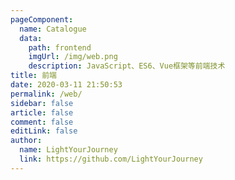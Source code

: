 ```yaml
---
pageComponent:
  name: Catalogue
  data:
    path: frontend
    imgUrl: /img/web.png
    description: JavaScript、ES6、Vue框架等前端技术
title: 前端
date: 2020-03-11 21:50:53
permalink: /web/
sidebar: false
article: false
comment: false
editLink: false
author:
  name: LightYourJourney
  link: https://github.com/LightYourJourney
---
```

